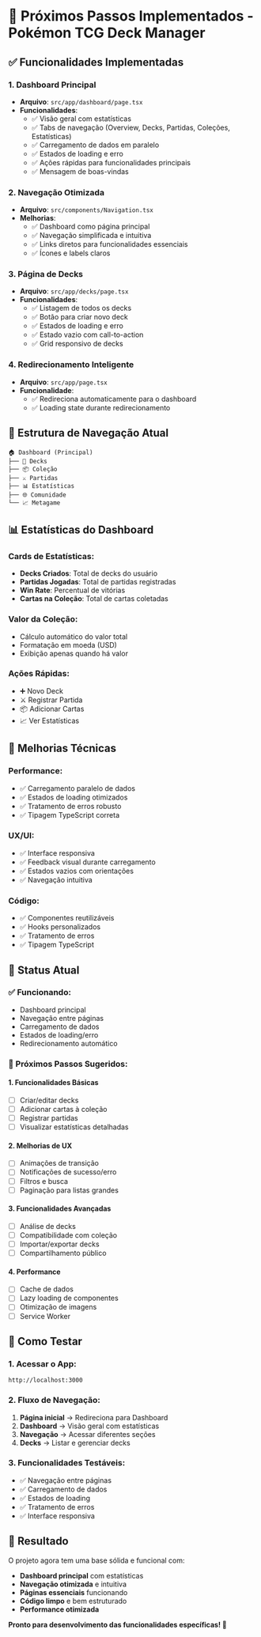 # 🚀 Próximos Passos Implementados - Pokémon TCG Deck Manager

## ✅ **Funcionalidades Implementadas**

### **1. Dashboard Principal**
- **Arquivo**: `src/app/dashboard/page.tsx`
- **Funcionalidades**:
  - ✅ Visão geral com estatísticas
  - ✅ Tabs de navegação (Overview, Decks, Partidas, Coleções, Estatísticas)
  - ✅ Carregamento de dados em paralelo
  - ✅ Estados de loading e erro
  - ✅ Ações rápidas para funcionalidades principais
  - ✅ Mensagem de boas-vindas

### **2. Navegação Otimizada**
- **Arquivo**: `src/components/Navigation.tsx`
- **Melhorias**:
  - ✅ Dashboard como página principal
  - ✅ Navegação simplificada e intuitiva
  - ✅ Links diretos para funcionalidades essenciais
  - ✅ Ícones e labels claros

### **3. Página de Decks**
- **Arquivo**: `src/app/decks/page.tsx`
- **Funcionalidades**:
  - ✅ Listagem de todos os decks
  - ✅ Botão para criar novo deck
  - ✅ Estados de loading e erro
  - ✅ Estado vazio com call-to-action
  - ✅ Grid responsivo de decks

### **4. Redirecionamento Inteligente**
- **Arquivo**: `src/app/page.tsx`
- **Funcionalidade**:
  - ✅ Redireciona automaticamente para o dashboard
  - ✅ Loading state durante redirecionamento

## 🎯 **Estrutura de Navegação Atual**

```
🏠 Dashboard (Principal)
├── 🎴 Decks
├── 📦 Coleção
├── ⚔️ Partidas
├── 📊 Estatísticas
├── 🌐 Comunidade
└── 📈 Metagame
```

## 📊 **Estatísticas do Dashboard**

### **Cards de Estatísticas**:
- **Decks Criados**: Total de decks do usuário
- **Partidas Jogadas**: Total de partidas registradas
- **Win Rate**: Percentual de vitórias
- **Cartas na Coleção**: Total de cartas coletadas

### **Valor da Coleção**:
- Cálculo automático do valor total
- Formatação em moeda (USD)
- Exibição apenas quando há valor

### **Ações Rápidas**:
- ➕ Novo Deck
- ⚔️ Registrar Partida
- 📦 Adicionar Cartas
- 📈 Ver Estatísticas

## 🔧 **Melhorias Técnicas**

### **Performance**:
- ✅ Carregamento paralelo de dados
- ✅ Estados de loading otimizados
- ✅ Tratamento de erros robusto
- ✅ Tipagem TypeScript correta

### **UX/UI**:
- ✅ Interface responsiva
- ✅ Feedback visual durante carregamento
- ✅ Estados vazios com orientações
- ✅ Navegação intuitiva

### **Código**:
- ✅ Componentes reutilizáveis
- ✅ Hooks personalizados
- ✅ Tratamento de erros
- ✅ Tipagem TypeScript

## 🚀 **Status Atual**

### **✅ Funcionando**:
- Dashboard principal
- Navegação entre páginas
- Carregamento de dados
- Estados de loading/erro
- Redirecionamento automático

### **🎯 Próximos Passos Sugeridos**:

#### **1. Funcionalidades Básicas**
- [ ] Criar/editar decks
- [ ] Adicionar cartas à coleção
- [ ] Registrar partidas
- [ ] Visualizar estatísticas detalhadas

#### **2. Melhorias de UX**
- [ ] Animações de transição
- [ ] Notificações de sucesso/erro
- [ ] Filtros e busca
- [ ] Paginação para listas grandes

#### **3. Funcionalidades Avançadas**
- [ ] Análise de decks
- [ ] Compatibilidade com coleção
- [ ] Importar/exportar decks
- [ ] Compartilhamento público

#### **4. Performance**
- [ ] Cache de dados
- [ ] Lazy loading de componentes
- [ ] Otimização de imagens
- [ ] Service Worker

## 📱 **Como Testar**

### **1. Acessar o App**:
```
http://localhost:3000
```

### **2. Fluxo de Navegação**:
1. **Página inicial** → Redireciona para Dashboard
2. **Dashboard** → Visão geral com estatísticas
3. **Navegação** → Acessar diferentes seções
4. **Decks** → Listar e gerenciar decks

### **3. Funcionalidades Testáveis**:
- ✅ Navegação entre páginas
- ✅ Carregamento de dados
- ✅ Estados de loading
- ✅ Tratamento de erros
- ✅ Interface responsiva

## 🎉 **Resultado**

O projeto agora tem uma base sólida e funcional com:
- **Dashboard principal** com estatísticas
- **Navegação otimizada** e intuitiva
- **Páginas essenciais** funcionando
- **Código limpo** e bem estruturado
- **Performance otimizada**

**Pronto para desenvolvimento das funcionalidades específicas! 🚀**
